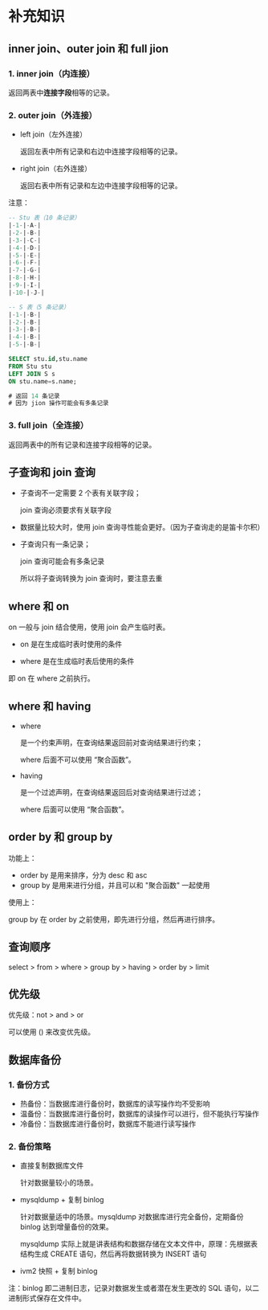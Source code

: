 # 补充知识

## inner join、outer join 和 full jion

### 1. inner join（内连接）

返回两表中**连接字段**相等的记录。

### 2. outer join（外连接）

- left join（左外连接）

  返回左表中所有记录和右边中连接字段相等的记录。

- right join（右外连接）

  返回右表中所有记录和左边中连接字段相等的记录。

注意： 

```sql
-- Stu 表（10 条记录）
|-1-|-A-|
|-2-|-B-|
|-3-|-C-|
|-4-|-D-|
|-5-|-E-|
|-6-|-F-|
|-7-|-G-|
|-8-|-H-|
|-9-|-I-|
|-10-|-J-|

-- S 表（5 条记录）
|-1-|-B-|
|-2-|-B-|
|-3-|-B-|
|-4-|-B-|
|-5-|-B-|
```

```sql
SELECT stu.id,stu.name
FROM Stu stu
LEFT JOIN S s
ON stu.name=s.name;

# 返回 14 条记录
# 因为 jion 操作可能会有多条记录
```

### 3. full join（全连接）

返回两表中的所有记录和连接字段相等的记录。



## 子查询和 join 查询

- 子查询不一定需要 2 个表有关联字段；

  join 查询必须要求有关联字段

- 数据量比较大时，使用 join 查询寻性能会更好。（因为子查询走的是笛卡尔积）

- 子查询只有一条记录；

  join 查询可能会有多条记录

  所以将子查询转换为 join 查询时，要注意去重



## where 和 on

on 一般与 join 结合使用，使用 join 会产生临时表。

- on 是在生成临时表时使用的条件

- where 是在生成临时表后使用的条件

即 on 在 where 之前执行。



## where 和  having

- where

  是一个约束声明，在查询结果返回前对查询结果进行约束；

  where 后面不可以使用 “聚合函数”。

- having

  是一个过滤声明，在查询结果返回后对查询结果进行过滤；

  where 后面可以使用 “聚合函数”。



## order by 和 group by

功能上：

- order by 是用来排序，分为 desc 和 asc
- group by 是用来进行分组，并且可以和 "聚合函数" 一起使用

使用上：

group  by 在 order by 之前使用，即先进行分组，然后再进行排序。 



## 查询顺序

select > from > where > group by > having > order by > limit



## 优先级

优先级：not > and > or 

可以使用 () 来改变优先级。



## 数据库备份

### 1. 备份方式

- 热备份：当数据库进行备份时，数据库的读写操作均不受影响
- 温备份：当数据库进行备份时，数据库的读操作可以进行，但不能执行写操作
- 冷备份：当数据库进行备份时，数据库不能进行读写操作

### 2. 备份策略

- 直接复制数据库文件

  针对数据量较小的场景。

- mysqldump + 复制 binlog

  针对数据量适中的场景。mysqldump 对数据库进行完全备份，定期备份 binlog 达到增量备份的效果。

  mysqldump 实际上就是讲表结构和数据存储在文本文件中，原理：先根据表结构生成 CREATE 语句，然后再将数据转换为 INSERT 语句

- ivm2 快照 + 复制 binlog

注：binlog 即二进制日志，记录对数据发生或者潜在发生更改的 SQL 语句，以二进制形式保存在文件中。